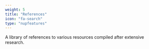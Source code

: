 ```yaml
---
weight: 5
title: "References"
icon: "fa-search"
type: "nupfeatures"
---
```

A library of references to various resources compiled after extensive research.